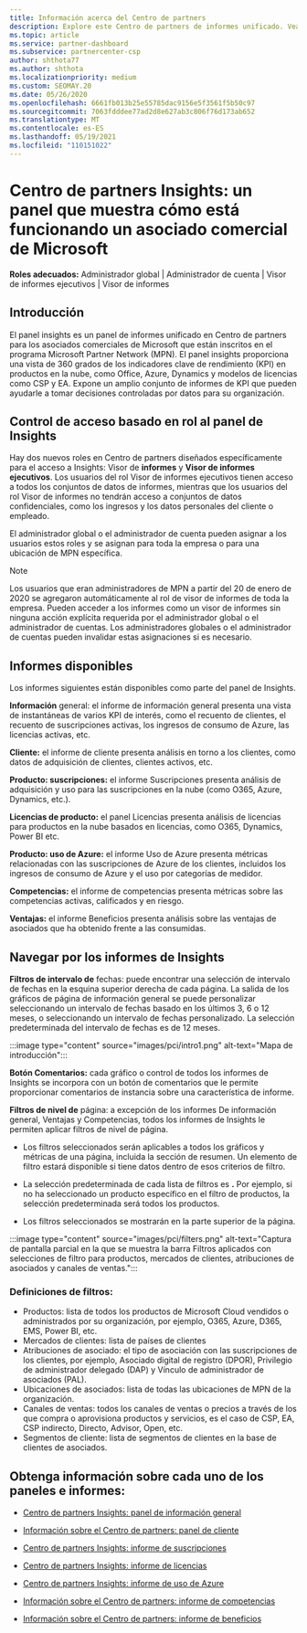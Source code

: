 ```yaml
---
title: Información acerca del Centro de partners
description: Explore este Centro de partners de informes unificado. Vea cómo lo hace en KPI para ventas e implementación, desarrollo de clientes, etc.
ms.topic: article
ms.service: partner-dashboard
ms.subservice: partnercenter-csp
author: shthota77
ms.author: shthota
ms.localizationpriority: medium
ms.custom: SEOMAY.20
ms.date: 05/26/2020
ms.openlocfilehash: 6661fb013b25e55785dac9156e5f3561f5b50c97
ms.sourcegitcommit: 7063fdddee77ad2d8e627ab3c806f76d173ab652
ms.translationtype: MT
ms.contentlocale: es-ES
ms.lasthandoff: 05/19/2021
ms.locfileid: "110151022"
---
```

# <a name="partner-center-insights---a-dashboard-that-shows-how-a-microsoft-commercial-partner-is-doing"></a>Centro de partners Insights: un panel que muestra cómo está funcionando un asociado comercial de Microsoft

**Roles adecuados:** Administrador global | Administrador de cuenta | Visor de informes ejecutivos | Visor de informes

## <a name="introduction"></a>Introducción

El panel insights es un panel de informes unificado en Centro de partners para los asociados comerciales de Microsoft que están inscritos en el programa Microsoft Partner Network (MPN). El panel insights proporciona una vista de 360 grados de los indicadores clave de rendimiento (KPI) en productos en la nube, como Office, Azure, Dynamics y modelos de licencias como CSP y EA. Expone un amplio conjunto de informes de KPI que pueden ayudarle a tomar decisiones controladas por datos para su organización. 

## <a name="role-based-access-control-to-the-insights-dashboard"></a>Control de acceso basado en rol al panel de Insights

Hay dos nuevos roles en Centro de partners diseñados específicamente para el acceso a Insights: Visor de **informes** y **Visor de informes ejecutivos**. Los usuarios del rol Visor de informes ejecutivos tienen acceso a todos los conjuntos de datos de informes, mientras que los usuarios del rol Visor de informes no tendrán acceso a conjuntos de datos confidenciales, como los ingresos y los datos personales del cliente o empleado. 

El administrador global o el administrador de cuenta pueden asignar a los usuarios estos roles y se asignan para toda la empresa o para una ubicación de MPN específica.  

>[!Note] 
>Los usuarios que eran administradores de MPN a partir del 20 de enero de 2020 se agregaron automáticamente al rol de visor de informes de toda la empresa. Pueden acceder a los informes como un visor de informes sin ninguna acción explícita requerida por el administrador global o el administrador de cuentas. Los administradores globales o el administrador de cuentas pueden invalidar estas asignaciones si es necesario. 

## <a name="reports-available"></a>Informes disponibles

Los informes siguientes están disponibles como parte del panel de Insights.

**Información** general: el informe de información general presenta una vista de instantáneas de varios KPI de interés, como el recuento de clientes, el recuento de suscripciones activas, los ingresos de consumo de Azure, las licencias activas, etc.

**Cliente:** el informe de cliente presenta análisis en torno a los clientes, como datos de adquisición de clientes, clientes activos, etc.

**Producto: suscripciones:** el informe Suscripciones presenta análisis de adquisición y uso para las suscripciones en la nube (como O365, Azure, Dynamics, etc.).

**Licencias de producto:** el panel Licencias presenta análisis de licencias para productos en la nube basados en licencias, como O365, Dynamics, Power BI etc.

**Producto: uso de Azure:** el informe Uso de Azure presenta métricas relacionadas con las suscripciones de Azure de los clientes, incluidos los ingresos de consumo de Azure y el uso por categorías de medidor.

**Competencias:** el informe de competencias presenta métricas sobre las competencias activas, calificados y en riesgo.

**Ventajas:** el informe Beneficios presenta análisis sobre las ventajas de asociados que ha obtenido frente a las consumidas.

## <a name="navigating-the-insights-reports"></a>Navegar por los informes de Insights

**Filtros de intervalo de** fechas: puede encontrar una selección de intervalo de fechas en la esquina superior derecha de cada página. La salida de los gráficos de página de información general se puede personalizar seleccionando un intervalo de fechas basado en los últimos 3, 6 o 12 meses, o seleccionando un intervalo de fechas personalizado. La selección predeterminada del intervalo de fechas es de 12 meses. 

:::image type="content" source="images/pci/intro1.png" alt-text="Mapa de introducción":::

**Botón Comentarios:** cada gráfico o control de todos los informes de Insights se incorpora con un botón de comentarios que le permite proporcionar comentarios de instancia sobre una característica de informe. 

 
**Filtros de nivel de** página: a excepción de los informes De información general, Ventajas y Competencias, todos los informes de Insights le permiten aplicar filtros de nivel de página. 

- Los filtros seleccionados serán aplicables a todos los gráficos y métricas de una página, incluida la sección de resumen. Un elemento de filtro estará disponible si tiene datos dentro de esos criterios de filtro. 

- La selección predeterminada de cada lista de filtros es **.** Por ejemplo, si no ha seleccionado un producto específico en el filtro de productos, la selección predeterminada será todos los productos.

- Los filtros seleccionados se mostrarán en la parte superior de la página. 

:::image type="content" source="images/pci/filters.png" alt-text="Captura de pantalla parcial en la que se muestra la barra Filtros aplicados con selecciones de filtro para productos, mercados de clientes, atribuciones de asociados y canales de ventas.":::

### <a name="filters-definitions"></a>Definiciones de filtros:

- Productos: lista de todos los productos de Microsoft Cloud vendidos o administrados por su organización, por ejemplo, O365, Azure, D365, EMS, Power BI, etc.
- Mercados de clientes: lista de países de clientes
- Atribuciones de asociado: el tipo de asociación con las suscripciones de los clientes, por ejemplo, Asociado digital de registro (DPOR), Privilegio de administrador delegado (DAP) y Vínculo de administrador de asociados (PAL). 
- Ubicaciones de asociados: lista de todas las ubicaciones de MPN de la organización.
- Canales de ventas: todos los canales de ventas o precios a través de los que compra o aprovisiona productos y servicios, es el caso de CSP, EA, CSP indirecto, Directo, Advisor, Open, etc.
- Segmentos de cliente: lista de segmentos de clientes en la base de clientes de asociados.

## <a name="read-about-each-of-the-dashboards-and-reports"></a>Obtenga información sobre cada uno de los paneles e informes:

- [Centro de partners Insights: panel de información general](pci-overview-report.md)

- [Información sobre el Centro de partners: panel de cliente](pci-customer-report.md)

- [Centro de partners Insights: informe de suscripciones](pci-product-subscriptions-report.md)

- [Centro de partners Insights: informe de licencias](pci-product-licenses-report.md)

- [Centro de partners Insights: informe de uso de Azure](pci-azure-usage-report.md)

- [Información sobre el Centro de partners: informe de competencias](pci-competencies-report.md)

- [Información sobre el Centro de partners: informe de beneficios](pci-benefits-report.md)
